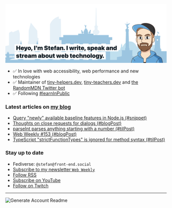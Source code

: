 <img alt="Heyo, I'm Stefan. I write and speak about web technology." src="https://raw.githubusercontent.com/stefanjudis/stefanjudis/main/screenshot.png">

- ✅ In love with web accessibility, web performance and new technologies
- ✅ Maintainer of [tiny-helpers.dev](https://tiny-helpers.dev), [tiny-teachers.dev](https://tiny-teachers.dev/) and [the RandomMDN Twitter bot](https://twitter.com/randomMDN)
- ✅ Following [#learnInPublic](https://www.stefanjudis.com/today-i-learned/)
### Latest articles on [my blog](https://www.stefanjudis.com)

<!-- BLOG-POST-LIST:START -->
- [Query &quot;newly&quot; available baseline features in Node.js &lpar;#snippet&rpar;](https://www.stefanjudis.com/snippets/query-newly-available-baseline-features-in-node-js/)
- [Thoughts on close requests for dialogs &lpar;#blogPost&rpar;](https://www.stefanjudis.com/blog/risky-mobile-close-requests/)
- [parseInt parses anything starting with a number &lpar;#tilPost&rpar;](https://www.stefanjudis.com/today-i-learned/parseint-parses-anything-starting-with-a-number/)
- [Web Weekly #153 &lpar;#blogPost&rpar;](https://www.stefanjudis.com/blog/web-weekly-153/)
- [TypeScript &quot;strictFunctionTypes&quot; is ignored for method syntax &lpar;#tilPost&rpar;](https://www.stefanjudis.com/today-i-learned/typescript-ignored-strict-function-types/)
<!-- BLOG-POST-LIST:END -->

### Stay up to date

- Fediverse: `@stefan@front-end.social`
- [Subscribe to my newsletter `Web Weekly`](https://webweekly.email/)
- [Follow RSS](https://www.stefanjudis.com/feeds/)
- [Subscribe on YouTube](https://youtube.com/c/stefanjudis)
- [Follow on Twitch](https://www.twitch.tv/stefanjudis)

---

![Generate Account Readme](https://github.com/stefanjudis/stefanjudis/workflows/Generate%20Account%20Readme/badge.svg)
